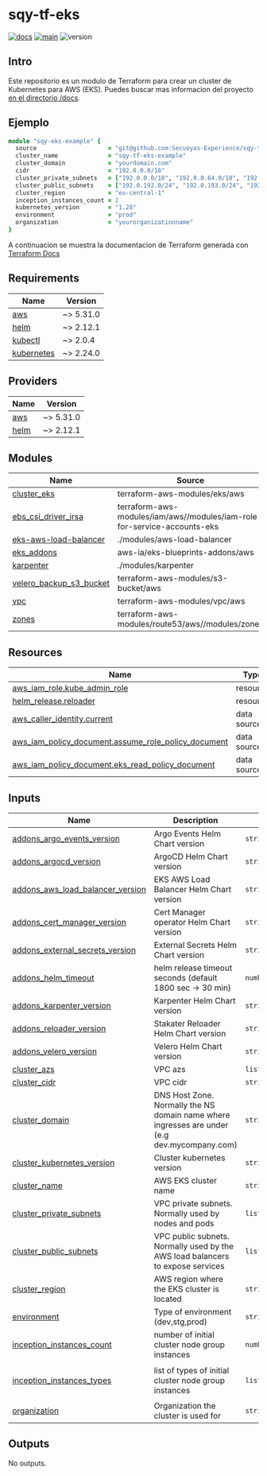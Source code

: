 <!-- BEGIN_TF_DOCS -->
# sqy-tf-eks

[![docs](https://github.com/Secuoyas-Experience/sqy-tf-eks/actions/workflows/docs.yaml/badge.svg)](https://github.com/Secuoyas-Experience/sqy-tf-eks/actions/workflows/docs.yaml)
[![main](https://github.com/Secuoyas-Experience/sqy-tf-eks/actions/workflows/main.yaml/badge.svg)](https://github.com/Secuoyas-Experience/sqy-tf-eks/actions/workflows/main.yaml)
![version](https://img.shields.io/badge/version-v1.4.7-blue)

## Intro

Este repositorio es un modulo de Terraform para crear un cluster de Kubernetes para AWS (EKS). Puedes buscar mas informacion del proyecto [en el directorio /docs](./docs/).

## Ejemplo

```ruby
module "sqy-eks-example" {
  source                    = "git@github.com:Secuoyas-Experience/sqy-tf-eks.git"
  cluster_name              = "sqy-tf-eks-example"
  cluster_domain            = "yourdomain.com"
  cidr                      = "192.0.0.0/16"
  cluster_private_subnets   = ["192.0.0.0/18", "192.0.0.64.0/18", "192.0.128.0/18"]
  cluster_public_subnets    = ["192.0.192.0/24", "192.0.193.0/24", "192.0.194.0/24"]
  cluster_region            = "eu-central-1"
  inception_instances_count = 2
  kubernetes_version        = "1.28"
  environment               = "prod"
  organization              = "yourorganizationname"
}
```

A continuacion se muestra la documentacion de Terraform generada con [Terraform Docs](https://terraform-docs.io/)

## Requirements

| Name | Version |
|------|---------|
| <a name="requirement_aws"></a> [aws](#requirement\_aws) | ~> 5.31.0 |
| <a name="requirement_helm"></a> [helm](#requirement\_helm) | ~> 2.12.1 |
| <a name="requirement_kubectl"></a> [kubectl](#requirement\_kubectl) | ~> 2.0.4 |
| <a name="requirement_kubernetes"></a> [kubernetes](#requirement\_kubernetes) | ~> 2.24.0 |

## Providers

| Name | Version |
|------|---------|
| <a name="provider_aws"></a> [aws](#provider\_aws) | ~> 5.31.0 |
| <a name="provider_helm"></a> [helm](#provider\_helm) | ~> 2.12.1 |

## Modules

| Name | Source | Version |
|------|--------|---------|
| <a name="module_cluster_eks"></a> [cluster\_eks](#module\_cluster\_eks) | terraform-aws-modules/eks/aws | 19.21.0 |
| <a name="module_ebs_csi_driver_irsa"></a> [ebs\_csi\_driver\_irsa](#module\_ebs\_csi\_driver\_irsa) | terraform-aws-modules/iam/aws//modules/iam-role-for-service-accounts-eks | ~> 5.33.0 |
| <a name="module_eks-aws-load-balancer"></a> [eks-aws-load-balancer](#module\_eks-aws-load-balancer) | ./modules/aws-load-balancer | n/a |
| <a name="module_eks_addons"></a> [eks\_addons](#module\_eks\_addons) | aws-ia/eks-blueprints-addons/aws | 1.12.0 |
| <a name="module_karpenter"></a> [karpenter](#module\_karpenter) | ./modules/karpenter | n/a |
| <a name="module_velero_backup_s3_bucket"></a> [velero\_backup\_s3\_bucket](#module\_velero\_backup\_s3\_bucket) | terraform-aws-modules/s3-bucket/aws | 3.15.1 |
| <a name="module_vpc"></a> [vpc](#module\_vpc) | terraform-aws-modules/vpc/aws | 5.4.0 |
| <a name="module_zones"></a> [zones](#module\_zones) | terraform-aws-modules/route53/aws//modules/zones | ~> 2.11.0 |

## Resources

| Name | Type |
|------|------|
| [aws_iam_role.kube_admin_role](https://registry.terraform.io/providers/hashicorp/aws/latest/docs/resources/iam_role) | resource |
| [helm_release.reloader](https://registry.terraform.io/providers/hashicorp/helm/latest/docs/resources/release) | resource |
| [aws_caller_identity.current](https://registry.terraform.io/providers/hashicorp/aws/latest/docs/data-sources/caller_identity) | data source |
| [aws_iam_policy_document.assume_role_policy_document](https://registry.terraform.io/providers/hashicorp/aws/latest/docs/data-sources/iam_policy_document) | data source |
| [aws_iam_policy_document.eks_read_policy_document](https://registry.terraform.io/providers/hashicorp/aws/latest/docs/data-sources/iam_policy_document) | data source |

## Inputs

| Name | Description | Type | Default | Required |
|------|-------------|------|---------|:--------:|
| <a name="input_addons_argo_events_version"></a> [addons\_argo\_events\_version](#input\_addons\_argo\_events\_version) | Argo Events Helm Chart version | `string` | `"2.4.1"` | no |
| <a name="input_addons_argocd_version"></a> [addons\_argocd\_version](#input\_addons\_argocd\_version) | ArgoCD Helm Chart version | `string` | `"5.46.7"` | no |
| <a name="input_addons_aws_load_balancer_version"></a> [addons\_aws\_load\_balancer\_version](#input\_addons\_aws\_load\_balancer\_version) | EKS AWS Load Balancer Helm Chart version | `string` | `"1.6.1"` | no |
| <a name="input_addons_cert_manager_version"></a> [addons\_cert\_manager\_version](#input\_addons\_cert\_manager\_version) | Cert Manager operator Helm Chart version | `string` | `"1.13.3"` | no |
| <a name="input_addons_external_secrets_version"></a> [addons\_external\_secrets\_version](#input\_addons\_external\_secrets\_version) | External Secrets Helm Chart version | `string` | `"0.9.11"` | no |
| <a name="input_addons_helm_timeout"></a> [addons\_helm\_timeout](#input\_addons\_helm\_timeout) | helm release timeout seconds (default 1800 sec -> 30 min) | `number` | `1800` | no |
| <a name="input_addons_karpenter_version"></a> [addons\_karpenter\_version](#input\_addons\_karpenter\_version) | Karpenter Helm Chart version | `string` | `"v0.31.0"` | no |
| <a name="input_addons_reloader_version"></a> [addons\_reloader\_version](#input\_addons\_reloader\_version) | Stakater Reloader Helm Chart version | `string` | `"1.0.56"` | no |
| <a name="input_addons_velero_version"></a> [addons\_velero\_version](#input\_addons\_velero\_version) | Velero Helm Chart version | `string` | `"4.0.3"` | no |
| <a name="input_cluster_azs"></a> [cluster\_azs](#input\_cluster\_azs) | VPC azs | `list(string)` | n/a | yes |
| <a name="input_cluster_cidr"></a> [cluster\_cidr](#input\_cluster\_cidr) | VPC cidr | `string` | `"10.0.0.0/16"` | no |
| <a name="input_cluster_domain"></a> [cluster\_domain](#input\_cluster\_domain) | DNS Host Zone. Normally the NS domain name where ingresses are under (e.g dev.mycompany.com) | `string` | n/a | yes |
| <a name="input_cluster_kubernetes_version"></a> [cluster\_kubernetes\_version](#input\_cluster\_kubernetes\_version) | Cluster kubernetes version | `string` | `"1.27"` | no |
| <a name="input_cluster_name"></a> [cluster\_name](#input\_cluster\_name) | AWS EKS cluster name | `string` | n/a | yes |
| <a name="input_cluster_private_subnets"></a> [cluster\_private\_subnets](#input\_cluster\_private\_subnets) | VPC private subnets. Normally used by nodes and pods | `list(string)` | n/a | yes |
| <a name="input_cluster_public_subnets"></a> [cluster\_public\_subnets](#input\_cluster\_public\_subnets) | VPC public subnets. Normally used by the AWS load balancers to expose services | `list(string)` | n/a | yes |
| <a name="input_cluster_region"></a> [cluster\_region](#input\_cluster\_region) | AWS region where the EKS cluster is located | `string` | n/a | yes |
| <a name="input_environment"></a> [environment](#input\_environment) | Type of environment (dev,stg,prod) | `string` | n/a | yes |
| <a name="input_inception_instances_count"></a> [inception\_instances\_count](#input\_inception\_instances\_count) | number of initial cluster node group instances | `number` | `1` | no |
| <a name="input_inception_instances_types"></a> [inception\_instances\_types](#input\_inception\_instances\_types) | list of types of initial cluster node group instances | `list(string)` | <pre>[<br>  "t3a.medium"<br>]</pre> | no |
| <a name="input_organization"></a> [organization](#input\_organization) | Organization the cluster is used for | `string` | n/a | yes |

## Outputs

No outputs.

<!-- END_TF_DOCS -->